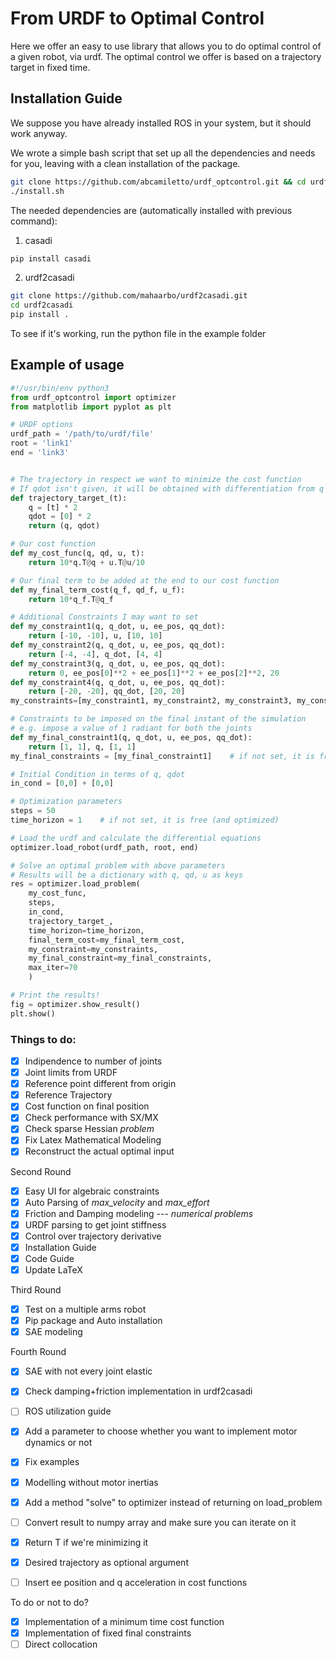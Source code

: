 # From URDF to Optimal Control
Here we offer an easy to use library that allows you to do optimal control of a given robot, via urdf.
The optimal control we offer is based on a trajectory target in fixed time.

## Installation Guide
We suppose you have already installed ROS in your system, but it should work anyway.

We wrote a simple bash script that set up all the dependencies and needs for you, leaving with a clean installation of the package.

```bash
git clone https://github.com/abcamiletto/urdf_optcontrol.git && cd urdf_optcontrol
./install.sh
```

The needed dependencies are (automatically installed with previous command):

1. casadi

```bash
pip install casadi
```
    
2. urdf2casadi
    
```bash
git clone https://github.com/mahaarbo/urdf2casadi.git
cd urdf2casadi
pip install .
```


To see if it's working, run the python file in the example folder


## Example of usage
```python
#!/usr/bin/env python3
from urdf_optcontrol import optimizer
from matplotlib import pyplot as plt

# URDF options
urdf_path = '/path/to/urdf/file'
root = 'link1'
end = 'link3'


# The trajectory in respect we want to minimize the cost function
# If qdot isn't given, it will be obtained with differentiation from q
def trajectory_target_(t):
    q = [t] * 2
    qdot = [0] * 2
    return (q, qdot)

# Our cost function
def my_cost_func(q, qd, u, t):
    return 10*q.T@q + u.T@u/10

# Our final term to be added at the end to our cost function
def my_final_term_cost(q_f, qd_f, u_f):
    return 10*q_f.T@q_f

# Additional Constraints I may want to set
def my_constraint1(q, q_dot, u, ee_pos, qq_dot):
    return [-10, -10], u, [10, 10]
def my_constraint2(q, q_dot, u, ee_pos, qq_dot):
    return [-4, -4], q_dot, [4, 4]
def my_constraint3(q, q_dot, u, ee_pos, qq_dot):
    return 0, ee_pos[0]**2 + ee_pos[1]**2 + ee_pos[2]**2, 20
def my_constraint4(q, q_dot, u, ee_pos, qq_dot):
    return [-20, -20], qq_dot, [20, 20]
my_constraints=[my_constraint1, my_constraint2, my_constraint3, my_constraint4]

# Constraints to be imposed on the final instant of the simulation
# e.g. impose a value of 1 radiant for both the joints
def my_final_constraint1(q, q_dot, u, ee_pos, qq_dot):
    return [1, 1], q, [1, 1]
my_final_constraints = [my_final_constraint1]    # if not set, it is free (and optimized)

# Initial Condition in terms of q, qdot
in_cond = [0,0] + [0,0]

# Optimization parameters
steps = 50
time_horizon = 1    # if not set, it is free (and optimized)

# Load the urdf and calculate the differential equations
optimizer.load_robot(urdf_path, root, end)

# Solve an optimal problem with above parameters
# Results will be a dictionary with q, qd, u as keys
res = optimizer.load_problem(
    my_cost_func,
    steps,
    in_cond,
    trajectory_target_,
    time_horizon=time_horizon,
    final_term_cost=my_final_term_cost, 
    my_constraint=my_constraints, 
    my_final_constraint=my_final_constraints,
    max_iter=70
    )

# Print the results!
fig = optimizer.show_result()
plt.show()
```


### Things to do:

- [x] Indipendence to number of joints
- [x] Joint limits from URDF
- [x] Reference point different from origin
- [x] Reference Trajectory
- [x] Cost function on final position
- [x] Check performance with SX/MX
- [x] Check sparse Hessian *problem*
- [x] Fix Latex Mathematical Modeling
- [x] Reconstruct the actual optimal input

Second Round

- [x] Easy UI for algebraic constraints
- [x] Auto Parsing of *max_velocity* and *max_effort*
- [x] Friction and Damping modeling --- *numerical problems*
- [x] URDF parsing to get joint stiffness 
- [x] Control over trajectory derivative
- [x] Installation Guide
- [x] Code Guide 
- [x] Update LaTeX

Third Round

- [x] Test on a multiple arms robot
- [x] Pip package and Auto installation
- [x] SAE modeling

Fourth Round

- [x] SAE with not every joint elastic
- [x] Check damping+friction implementation in urdf2casadi
- [ ] ROS utilization guide 
- [x] Add a parameter to choose whether you want to implement motor dynamics or not
- [x] Fix examples
- [x] Modelling without motor inertias
- [x] Add a method "solve" to optimizer instead of returning on load_problem
- [ ] Convert result to numpy array and make sure you can iterate on it
- [x] Return T if we're minimizing it
- [x] Desired trajectory as optional argument
- [ ] Insert ee position and q acceleration in cost functions


To do or not to do?
- [x] Implementation of a minimum time cost function 
- [x] Implementation of fixed final constraints
- [ ] Direct collocation
